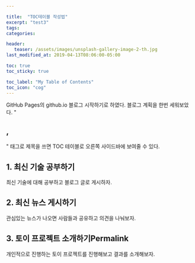 ```yaml
---

title:  "TOC테이블 작성법"
excerpt: "test3"
tags:
categories:

header:
   teaser: /assets/images/unsplash-gallery-image-2-th.jpg
last_modified_at: 2019-04-13T08:06:00-05:00

toc: true
toc_sticky: true

toc_label: "My Table of Contents"
toc_icon: "cog"
---
```


 
GitHub Pages의 github.io 블로그 시작하기로 하였다. 블로그 계획을 한번 세워보았다. "<h2>,</h2>" 태그로 제목을 쓰면 TOC 테이블로 오른쪽 사이드바에 보여줄 수 있다.

<h2> 1. 최신 기술 공부하기 </h2>
최신 기술에 대해 공부하고 블로그 글로 게시하자.


<h2> 2. 최신 뉴스 게시하기 </h2>
관심있는 뉴스가 나오면 사람들과 공유하고 의견을 나눠보자.

<h2> 3. 토이 프로젝트 소개하기Permalink</h2>
개인적으로 진행하는 토이 프로젝트를 진행해보고 결과를 소개해보자.
